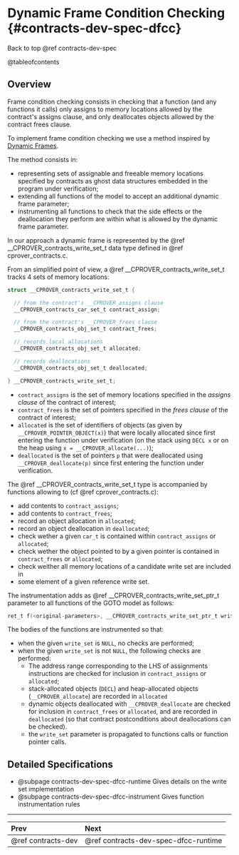 # Dynamic Frame Condition Checking {#contracts-dev-spec-dfcc}

Back to top @ref contracts-dev-spec

@tableofcontents

## Overview
Frame condition checking consists in checking that a function (and any
functions it calls) only assigns to memory locations allowed by the contract's
assigns clause, and only deallocates objects allowed by the contract frees
clause.

To implement frame condition checking we use a method inspired by
[Dynamic Frames](https://pm.inf.ethz.ch/publications/Kassios11.pdf).

The method consists in:
- representing sets of assignable and freeable memory locations specified by
  contracts as ghost data structures embedded in the program under verification;
- extending all functions of the model to accept an additional dynamic frame
  parameter;
- instrumenting all functions to check that the side effects or the deallocation
  they perform are within what is allowed by the dynamic frame parameter.

In our approach a dynamic frame is represented by the
@ref __CPROVER_contracts_write_set_t data type defined in @ref cprover_contracts.c.

From an simplified point of view, a @ref __CPROVER_contracts_write_set_t 
tracks 4 sets of memory locations:

```c
struct __CPROVER_contracts_write_set_t {

  // from the contract's __CPROVER_assigns clause
  __CPROVER_contracts_car_set_t contract_assign;

  // from the contract's __CPROVER_frees clause
  __CPROVER_contracts_obj_set_t contract_frees;

  // records local allocations
  __CPROVER_contracts_obj_set_t allocated;

  // records deallocations
  __CPROVER_contracts_obj_set_t deallocated;

} __CPROVER_contracts_write_set_t;
```

- `contract_assigns` is the set of memory locations specified in the
  *assigns clause* of the contract of interest;
- `contract_frees` is the set of pointers specified in the *frees clause*
  of the contract of interest;
- `allocated` is the set of identifiers of objects
  (as given by `__CPROVER_POINTER_OBJECT(x)`) that were locally allocated
  since  first entering the function under verification
  (on the stack using `DECL x` or on the heap using
  `x = __CPROVER_allocate(...)`);
- `deallocated` is the set of pointers `p` that were deallocated using
  `__CPROVER_deallocate(p)` since first entering the function under
  verification.

The @ref __CPROVER_contracts_write_set_t type is accompanied by functions
allowing to (cf @ref cprover_contracts.c):
- add contents to `contract_assigns`;
- add contents to `contract_frees`;
- record an object allocation in `allocated`;
- record an object deallocation in `deallocated`;
- check wether a given `car_t` is contained within `contract_assigns` or
  `allocated`;
- check wether the object pointed to by a given pointer is contained in
  `contract_frees` or `allocated`;
- check weither all memory locations of a candidate write set are included in
- some element of a given reference write set.

The instrumentation adds as @ref __CPROVER_contracts_write_set_ptr_t parameter
to all functions of the GOTO model as follows:

```c
ret_t f(<original-parameters>, __CPROVER_contracts_write_set_ptr_t write_set);
```

The bodies of the functions are instrumented so that:
- when the given `write_set` is `NULL`, no checks are performed;
- when the given `write_set` is not `NULL`, the following checks are performed:
  - The address range corresponding to the LHS of assignments instructions are
    checked for inclusion in `contract_assigns` or `allocated`;
  - stack-allocated objects (`DECL`) and heap-allocated objects
    (`__CPROVER_allocate`) are recorded in `allocated`
  - dynamic objects deallocated with `__CPROVER_deallocate` are checked for
    inclusion in `contract_frees` or `allocated`, and are recorded in
    `deallocated` (so that contract postconditions about deallocations
    can be checked).
  - the `write_set` parameter is propagated to functions calls or
    function pointer calls.

## Detailed Specifications

- @subpage contracts-dev-spec-dfcc-runtime Gives details on the write set implementation
- @subpage contracts-dev-spec-dfcc-instrument Gives function instrumentation rules

---
 Prev | Next
:-----|:------
 @ref contracts-dev | @ref contracts-dev-spec-dfcc-runtime